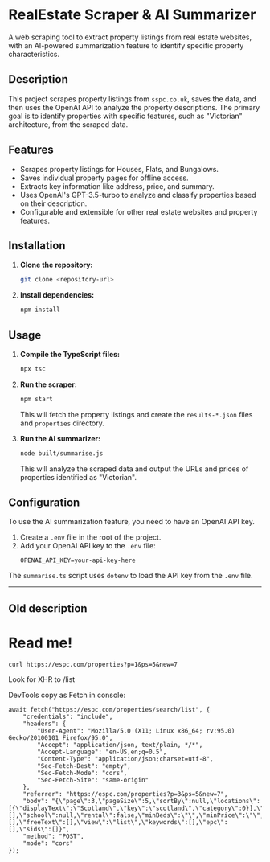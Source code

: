 # RealEstate Scraper & AI Summarizer

A web scraping tool to extract property listings from real estate websites, with an AI-powered summarization feature to identify specific property characteristics.

## Description

This project scrapes property listings from `sspc.co.uk`, saves the data, and then uses the OpenAI API to analyze the property descriptions. The primary goal is to identify properties with specific features, such as "Victorian" architecture, from the scraped data.

## Features

- Scrapes property listings for Houses, Flats, and Bungalows.
- Saves individual property pages for offline access.
- Extracts key information like address, price, and summary.
- Uses OpenAI's GPT-3.5-turbo to analyze and classify properties based on their description.
- Configurable and extensible for other real estate websites and property features.

## Installation

1. **Clone the repository:**
   ```bash
   git clone <repository-url>
   ```
2. **Install dependencies:**
   ```bash
   npm install
   ```

## Usage

1. **Compile the TypeScript files:**
   ```bash
   npx tsc
   ```
2. **Run the scraper:**
   ```bash
   npm start
   ```
   This will fetch the property listings and create the `results-*.json` files and `properties` directory.

3. **Run the AI summarizer:**
   ```bash
   node built/summarise.js
   ```
   This will analyze the scraped data and output the URLs and prices of properties identified as "Victorian".

## Configuration

To use the AI summarization feature, you need to have an OpenAI API key.

1. Create a `.env` file in the root of the project.
2. Add your OpenAI API key to the `.env` file:
   ```
   OPENAI_API_KEY=your-api-key-here
   ```
The `summarise.ts` script uses `dotenv` to load the API key from the `.env` file.

---

## Old description

# Read me!

`curl https://espc.com/properties?p=1&ps=5&new=7`

Look for XHR to /list

DevTools copy as Fetch in console:

```
await fetch("https://espc.com/properties/search/list", {
    "credentials": "include",
    "headers": {
        "User-Agent": "Mozilla/5.0 (X11; Linux x86_64; rv:95.0) Gecko/20100101 Firefox/95.0",
        "Accept": "application/json, text/plain, */*",
        "Accept-Language": "en-US,en;q=0.5",
        "Content-Type": "application/json;charset=utf-8",
        "Sec-Fetch-Dest": "empty",
        "Sec-Fetch-Mode": "cors",
        "Sec-Fetch-Site": "same-origin"
    },
    "referrer": "https://espc.com/properties?p=3&ps=5&new=7",
    "body": "{\"page\":3,\"pageSize\":5,\"sortBy\":null,\"locations\":[{\"displayText\":\"Scotland\",\"key\":\"scotland\",\"category\":0}],\"radiuses\":[],\"school\":null,\"rental\":false,\"minBeds\":\"\",\"minPrice\":\"\",\"maxPrice\":\"\",\"new\":7,\"fixedPrice\":false,\"virtualTour\":false,\"underOffer\":false,\"featured\":false,\"exclusive\":false,\"orgId\":null,\"ptype\":[],\"freeText\":[],\"view\":\"list\",\"keywords\":[],\"epc\":[],\"sids\":[]}",
    "method": "POST",
    "mode": "cors"
});
```
